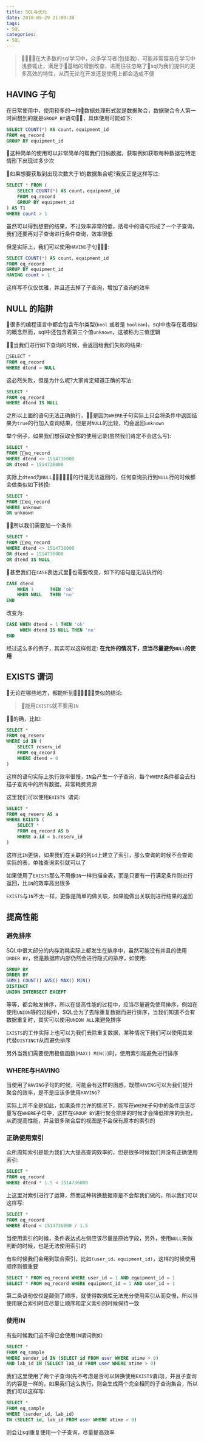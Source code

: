 ```yaml
---
title: SQL与优化
date: 2018-05-29 21:09:38
tags: 
- SQL
categories:
- SQL
---
```

> 在大多数的sql学习中，众多学习者(包括我)，可能非常容易在学习中浅尝辄止，满足于基础的增删改查，进而往往忽略了sql为我们提供的更多高效的特性，从而无论在开发还是使用上都会造成不便

## HAVING 子句

在日常使用中，使用较多的一种数据处理形式就是数据聚合，数据聚合令人第一时间想到的就是`GROUP BY`语句，具体使用可能如下:

``` sql
SELECT COUNT(*) AS count，equipment_id 
FROM eq_record
GROUP BY equipment_id
```

这种简单的使用可以非常简单的帮我们归纳数据，获取例如获取每种数据在特定情形下出现过多少次

如果想要获取到出现次数大于1的数据集合呢?我反正是这样写过:

``` sql
SELECT * FROM (
    SELECT COUNT(*) AS count，equipment_id 
    FROM eq_record
    GROUP BY equipment_id
) AS T1
WHERE count > 1
```

虽然可以得到想要的结果，不过效率非常的低，括号中的语句形成了一个子查询，我们还要再对子查询进行条件查询，效率很低

但是实际上，我们可以使用`HAVING`子句:

``` sql
SELECT COUNT(*) AS count，equipment_id 
FROM eq_record
GROUP BY equipment_id
HAVING count > 1
```

这样写不仅仅优雅，并且还去掉了子查询，增加了查询的效率

## NULL 的陷阱

很多的编程语言中都会包含布尔类型(`bool` 或者是 `boolean`)，sql中也存在着相似的概念然而，sql中还包含着第三个值`unknown`，这被称为三值逻辑

当我们进行如下查询的时候，会返回给我们失败的结果:

``` sql
SELECT *
FROM eq_record
WHERE dtend = NULL
```

这必然失败，但是为什么呢?大家肯定知道正确的写法:

``` sql
SELECT * 
FROM eq_record
WHERE dtend IS NULL
```

之所以上面的语句无法正确执行，是因为`WHERE`子句实际上只会将条件中返回结果为`true`的行加入查询结果，但是对`NULL`的比较，均会返回`unknown`

举个例子，如果我们想获取全部的使用记录(虽然我们肯定不会这么写):

``` sql
SELECT * 
FROM eq_record
WHERE dtend <> 1514736000
OR dtend = 1514736000
```

实际上`dtend`为`NULL`的行是无法返回的，任何查询执行到`NULL`行的时候都会做类似如下转换:

``` sql
SELECT * 
FROM eq_record
WHERE unknown
OR unknown
```

所以我们需要加一个条件

``` sql
SELECT * 
FROM eq_record
WHERE dtend <> 1514736000
OR dtend = 1514736000
OR dtend IS NULL
```

甚至我们在`CASE`表达式里也需要改变，如下的语句是无法执行的:

``` sql
CASE dtend
    WHEN 1      THEN 'ok'
    WHEN NULL   THEN 'no'
END
```

改变为:

``` sql
CASE WHEN dtend = 1 THEN 'ok'
     WHEN dtend IS NULL THEN 'no'
END
```

经过这么多的例子，其实可以这样假定:
**在允许的情况下，应当尽量避免`NULL`的使用**

## EXISTS 谓词

无论在哪些地方，都能听到类似的结论:

> 能用`EXISTS`就不要用`IN`

的确，比如:

``` sql
SELECT * 
FROM eq_reserv
WHERE id IN (
    SELECT reserv_id
    FROM eq_record
    WHERE dtend = 0
)
```

这样的语句实际上执行效率很慢，`IN`会产生一个子查询，每个`WHERE`条件都会去扫描子查询中的所有数据，非常耗费资源

这里我们可以使用`EXISTS `谓词:

``` sql
SELECT * 
FROM eq_reserv AS a
WHERE EXISTS (
    SELECT *
    FROM eq_record AS b
    WHERE a.id = b.reserv_id
)
```

这样比`IN`更快，如果我们在关联的列`id`上建立了索引，那么查询的时候不会查询实际的表，单独查询索引就可以了

如果使用了`EXISTS`那么不用像`IN`一样扫描全表，而是只要有一行满足条件则进行返回，比`IN`的效率高出很多

`EXISTS`与`IN`不太一样，更像是简单的做关联，如果能做出关联则进行结果的返回

## 提高性能

### 避免排序

SQL中很大部分的内存消耗实际上都发生在排序中，虽然可能没有并且的使用`ORDER BY`，但是数据库内部仍然会进行隐式的排序，如使用:

``` sql
GROUP BY
ORDER BY
SUM() COUNT() AVG() MAX() MIN()
DISTINCT
UNION INTERSECT EXCEPT
```

等等，都会触发排序，所以在提高性能的过程中，应当尽量避免使用排序，例如在使用`UNION`等的过程中，SQL会为了去除重复数据而进行排序，当我们知道不会有数据重复时，其实可以使用`UNION ALL`来避免排序

`EXISTS`的工作实际上也可以为我们去除重复数据，某种情况下我们可以使用其来代替`DISTINCT`从而避免排序

另外当我们需要使用极值函数(`MAX() MIN()`)时，使用索引能避免进行排序

### WHERE与HAVING

当使用了`HAVING`子句的时候，可能会有这样的困惑，既然`HAVING`可以为我们提升聚合的效率，是不是应该多使用`HAVING`?

实际上并不全是如此，如果条件允许的情况下，能写在`WHERE`子句中的条件应该尽量写在`WHERE`子句中，这样在`GROUP BY`进行聚合排序的时候才会降低排序的负担，从而提高性能，并且很多聚合后的视图是不会保有原本的索引的

### 正确使用索引

众所周知索引是能为我们大大提高查询效率的，但是很多时候我们并没有正确使用索引:

``` sql
SELECT * 
FROM eq_record
WHERE dtend * 1.5 < 1514736000
```

上这里对索引进行了运算，然而这种转换数据库是不会帮我们做的，所以我们可以这样写:

``` sql
SELECT * 
FROM eq_record
WHERE dtend < 1514736000 / 1.5
```

当使用索引的时候，条件表达式左侧应该尽量是原始字段，另外，使用`NULL`来做判断的时候，也是无法使用索引的

有些时候我们会用到联合索引，比如`(user_id，equipment_id)`，这样的时候使用顺序则很重要

``` sql
SELECT * FROM eq_record WHERE user_id = 1 AND equipment_id = 1
SELECT * FROM eq_record WHERE equipment_id = 1 AND user_id = 1
```

第二条语句仅仅是颠倒了顺序，就使得数据库无法充分使用索引从而变慢，所以当使用联合索引时应尽量让顺序和定义索引的时候保持一致

### 使用IN

有些时候我们迫不得已会使用`IN`谓词例如:

``` sql
SELECT * 
FROM eq_sample
WHERE sender_id IN (SELECT id FROM user WHERE atime > 0)
AND lab_id IN (SELECT lab_id FROM user WHERE atime > 0)
```

我们这里使用了两个子查询(先不考虑是否可以转换使用`EXISTS`谓词)，并且子查询的内容是一样的，如果我们这么执行，则会生成两个完全相同的子查询集合，所以我们可以这样写:

``` sql
SELECT *
FROM eq_sample
WHERE (sender_id, lab_id)
IN (SELECT id, lab_id FROM user WHERE atime > 0)
```

则会让sql重复使用一个子查询，尽量提高效率